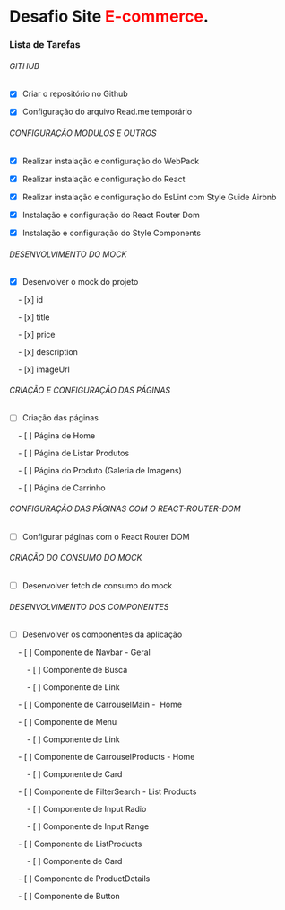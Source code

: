 # <b>Desafio Site <span style="color:red">E-commerce</span></b>.

### Lista de Tarefas

###### GITHUB

- [x] Criar o repositório no Github

- [x] Configuração do arquivo Read.me temporário

  

###### CONFIGURAÇÃO MODULOS E OUTROS

- [x] Realizar instalação e configuração do WebPack

- [x] Realizar instalação e configuração do React

- [x] Realizar instalação e configuração do EsLint com Style Guide Airbnb

- [x] Instalação e configuração do React Router Dom

- [x] Instalação e configuração do Style Components

  
  

###### DESENVOLVIMENTO DO MOCK

- [x] Desenvolver o mock do projeto

    - [x] id

    - [x] title

    - [x] price

    - [x] description

    - [x] imageUrl

  
  
  

###### CRIAÇÃO E CONFIGURAÇÃO DAS PÁGINAS

- [ ] Criação das páginas

    - [ ] Página de Home

    - [ ] Página de Listar Produtos

    - [ ] Página do Produto (Galeria de Imagens)

    - [ ] Página de Carrinho

  
  
  

###### CONFIGURAÇÃO DAS PÁGINAS COM O REACT-ROUTER-DOM

- [ ] Configurar páginas com o React Router DOM

  
  
  

###### CRIAÇÃO DO CONSUMO DO MOCK

- [ ] Desenvolver fetch de consumo do mock

  
  
  

###### DESENVOLVIMENTO DOS COMPONENTES

- [ ] Desenvolver os componentes da aplicação

    - [ ] Componente de Navbar - Geral

        - [ ] Componente de Busca

        - [ ] Componente de Link

    - [ ] Componente de CarrouselMain -  Home

    - [ ] Componente de Menu

        - [ ] Componente de Link

    - [ ] Componente de CarrouselProducts - Home

        - [ ] Componente de Card

    - [ ] Componente de FilterSearch - List Products

        - [ ] Componente de Input Radio

        - [ ] Componente de Input Range

    - [ ] Componente de ListProducts

        - [ ] Componente de Card

    - [ ] Componente de ProductDetails

    - [ ] Componente de Button